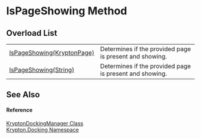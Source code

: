# IsPageShowing Method


## Overload List
<table>
<tr>
<td><a href="f358f02f-1ef1-75d2-3779-a4b8499e66c0.md">IsPageShowing(KryptonPage)</a></td>
<td>Determines if the provided page is present and showing.</td></tr>
<tr>
<td><a href="ecbf206b-5800-ce83-0e68-8ddba4e968e3.md">IsPageShowing(String)</a></td>
<td>Determines if the provided page is present and showing.</td></tr>
</table>

## See Also


#### Reference
<a href="6c9c237d-95cb-a4ce-72c6-cd7684d3287e.md">KryptonDockingManager Class</a>  
<a href="98399376-cf41-9454-4b4d-4fab2ca20bc7.md">Krypton.Docking Namespace</a>  
